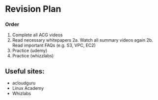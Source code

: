 # Revision Plan 

### Order

1. Complete all ACG videos
2. Read necessary whitepapers
2a. Watch all summary videos again
2b. Read important FAQs (e.g. S3, VPC, EC2)
3. Practice (udemy)
4. Practice (whizzlabs)

## Useful sites:
- acloudguru
- Linux Academy
- Whizlabs

